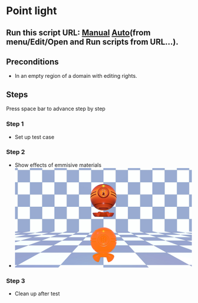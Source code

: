 # Point light
## Run this script URL: [Manual](./test.js?raw=true)   [Auto](./testAuto.js?raw=true)(from menu/Edit/Open and Run scripts from URL...).

## Preconditions
- In an empty region of a domain with editing rights.

## Steps
Press space bar to advance step by step

### Step 1
- Set up test case
### Step 2
- Show effects of emmisive materials
- ![](./ExpectedImage_00000.png)
### Step 3
- Clean up after test
